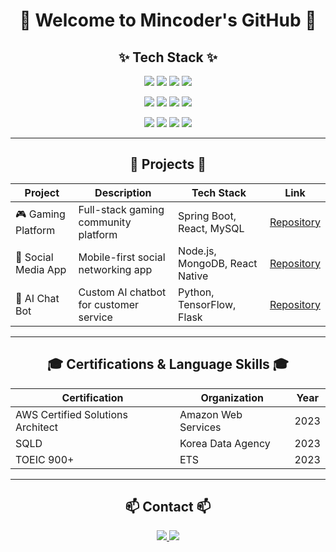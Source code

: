 <div align="center">

# **🌟 Welcome to Mincoder's GitHub 🌟**

## **✨ Tech Stack ✨**

<p>
  <img src="https://img.shields.io/badge/c++-00599C.svg?style=for-the-badge&logo=c%2B%2B&logoColor=white" />
  <img src="https://img.shields.io/badge/java-007396.svg?style=for-the-badge&logo=openjdk&logoColor=white" />
  <img src="https://img.shields.io/badge/python-FF0000.svg?style=for-the-badge&logo=python&logoColor=white" />
  <img src="https://img.shields.io/badge/javascript-F7DF1E.svg?style=for-the-badge&logo=javascript&logoColor=20232a" />
</p>
<p>
  <img src="https://img.shields.io/badge/spring-6DB33F.svg?style=for-the-badge&logo=spring&logoColor=white" />
  <img src="https://img.shields.io/badge/thymeleaf-005F0F.svg?style=for-the-badge&logo=thymeleaf&logoColor=white" />
  <img src="https://img.shields.io/badge/node.js-093EE3.svg?style=for-the-badge&logo=node.js&logoColor=white" />
  <img src="https://img.shields.io/badge/nunjucks-5DDEE3.svg?style=for-the-badge&logo=nunjucks&logoColor=white" />
</p>
<p>
  <img src="https://img.shields.io/badge/aws-FF9900.svg?style=for-the-badge&logo=amazonaws&logoColor=white" />
  <img src="https://img.shields.io/badge/mysql-4479A1.svg?style=for-the-badge&logo=mysql&logoColor=white" />
  <img src="https://img.shields.io/badge/github-181717.svg?style=for-the-badge&logo=github&logoColor=white" />
  <img src="https://img.shields.io/badge/Notion-F3F3F3.svg?style=for-the-badge&logo=notion&logoColor=black" />
</p>
</div>

---

<div align="center">

## **🚀 Projects 🚀**

| Project | Description | Tech Stack | Link |
|---------|------------|------------|------|
| 🎮 Gaming Platform | Full-stack gaming community platform | Spring Boot, React, MySQL | [Repository](https://github.com/username/project1) |
| 📱 Social Media App | Mobile-first social networking app | Node.js, MongoDB, React Native | [Repository](https://github.com/username/project2) |
| 🤖 AI Chat Bot | Custom AI chatbot for customer service | Python, TensorFlow, Flask | [Repository](https://github.com/username/project3) |

</div>

---

<div align="center">

## **🎓 Certifications & Language Skills 🎓**

| Certification | Organization | Year |
|--------------|--------------|------|
| AWS Certified Solutions Architect | Amazon Web Services | 2023 |
| SQLD | Korea Data Agency | 2023 |
| TOEIC 900+ | ETS | 2023 |

</div>

---


<div align="center">

## **📫 Contact 📫**

<p>
  <a href="https://velog.io/@mincheol0810/posts">
    <img src="https://img.shields.io/badge/Velog-1EBC8F?style=for-the-badge&logo=velog&logoColor=white" />
  </a>
  <a href="mailto:minchul0123@gmail.com">
    <img src="https://img.shields.io/badge/minchul0123@gmail.com-D14836?style=for-the-badge&logo=gmail&logoColor=white" />
  </a>
</p>

</div>
